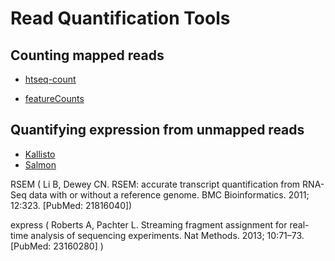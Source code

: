 # Read Quantification Tools

## Counting mapped reads
- [htseq-count](https://htseq.readthedocs.io/en/release_0.9.1/count.html)

- [featureCounts](http://bioinf.wehi.edu.au/featureCounts)

## Quantifying expression from unmapped reads
- [Kallisto](https://pachterlab.github.io/kallisto)
- [Salmon](https://combine-lab.github.io/salmon)

RSEM ( Li B, Dewey CN. RSEM: accurate transcript quantification from RNA-Seq data with or without a reference genome. BMC Bioinformatics. 2011; 12:323. [PubMed: 21816040])

express ( Roberts A, Pachter L. Streaming fragment assignment for real-time analysis of sequencing experiments. Nat Methods. 2013; 10:71–73. [PubMed: 23160280] )


